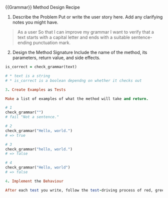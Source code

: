 {{Grammar}} Method Design Recipe

1. Describe the Problem
Put or write the user story here. Add any clarifying notes you might have.

>As a user
>So that I can improve my grammar
>I want to verify that a text starts with a capital letter and ends with a suitable sentence-ending punctuation mark.

2. Design the Method Signature
Include the name of the method, its parameters, return value, and side effects.

```ruby
is_correct = check_grammar(text)

# * text is a string
# * is_correct is a boolean dependng on whether it checks out

3. Create Examples as Tests

Make a list of examples of what the method will take and return.

# 1
check_grammar("")
# fail "Not a sentence."

# 2
check_grammar("Hello, world.")
# => true

# 3
check_grammar("hello, world.")
# => false

# 4
check_grammar("Hello, world")
# => false

4. Implement the Behaviour

After each test you write, follow the test-driving process of red, green, refactor to implement the behaviour.